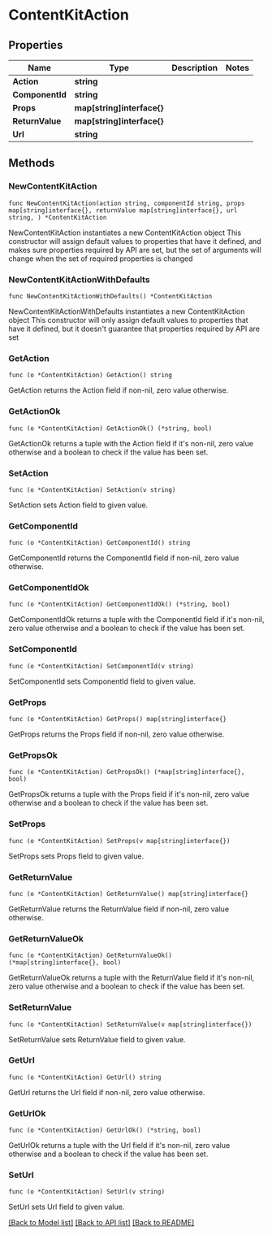 # ContentKitAction

## Properties

Name | Type | Description | Notes
------------ | ------------- | ------------- | -------------
**Action** | **string** |  | 
**ComponentId** | **string** |  | 
**Props** | **map[string]interface{}** |  | 
**ReturnValue** | **map[string]interface{}** |  | 
**Url** | **string** |  | 

## Methods

### NewContentKitAction

`func NewContentKitAction(action string, componentId string, props map[string]interface{}, returnValue map[string]interface{}, url string, ) *ContentKitAction`

NewContentKitAction instantiates a new ContentKitAction object
This constructor will assign default values to properties that have it defined,
and makes sure properties required by API are set, but the set of arguments
will change when the set of required properties is changed

### NewContentKitActionWithDefaults

`func NewContentKitActionWithDefaults() *ContentKitAction`

NewContentKitActionWithDefaults instantiates a new ContentKitAction object
This constructor will only assign default values to properties that have it defined,
but it doesn't guarantee that properties required by API are set

### GetAction

`func (o *ContentKitAction) GetAction() string`

GetAction returns the Action field if non-nil, zero value otherwise.

### GetActionOk

`func (o *ContentKitAction) GetActionOk() (*string, bool)`

GetActionOk returns a tuple with the Action field if it's non-nil, zero value otherwise
and a boolean to check if the value has been set.

### SetAction

`func (o *ContentKitAction) SetAction(v string)`

SetAction sets Action field to given value.


### GetComponentId

`func (o *ContentKitAction) GetComponentId() string`

GetComponentId returns the ComponentId field if non-nil, zero value otherwise.

### GetComponentIdOk

`func (o *ContentKitAction) GetComponentIdOk() (*string, bool)`

GetComponentIdOk returns a tuple with the ComponentId field if it's non-nil, zero value otherwise
and a boolean to check if the value has been set.

### SetComponentId

`func (o *ContentKitAction) SetComponentId(v string)`

SetComponentId sets ComponentId field to given value.


### GetProps

`func (o *ContentKitAction) GetProps() map[string]interface{}`

GetProps returns the Props field if non-nil, zero value otherwise.

### GetPropsOk

`func (o *ContentKitAction) GetPropsOk() (*map[string]interface{}, bool)`

GetPropsOk returns a tuple with the Props field if it's non-nil, zero value otherwise
and a boolean to check if the value has been set.

### SetProps

`func (o *ContentKitAction) SetProps(v map[string]interface{})`

SetProps sets Props field to given value.


### GetReturnValue

`func (o *ContentKitAction) GetReturnValue() map[string]interface{}`

GetReturnValue returns the ReturnValue field if non-nil, zero value otherwise.

### GetReturnValueOk

`func (o *ContentKitAction) GetReturnValueOk() (*map[string]interface{}, bool)`

GetReturnValueOk returns a tuple with the ReturnValue field if it's non-nil, zero value otherwise
and a boolean to check if the value has been set.

### SetReturnValue

`func (o *ContentKitAction) SetReturnValue(v map[string]interface{})`

SetReturnValue sets ReturnValue field to given value.


### GetUrl

`func (o *ContentKitAction) GetUrl() string`

GetUrl returns the Url field if non-nil, zero value otherwise.

### GetUrlOk

`func (o *ContentKitAction) GetUrlOk() (*string, bool)`

GetUrlOk returns a tuple with the Url field if it's non-nil, zero value otherwise
and a boolean to check if the value has been set.

### SetUrl

`func (o *ContentKitAction) SetUrl(v string)`

SetUrl sets Url field to given value.



[[Back to Model list]](../README.md#documentation-for-models) [[Back to API list]](../README.md#documentation-for-api-endpoints) [[Back to README]](../README.md)


